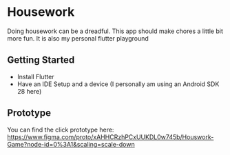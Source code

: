 # Housework

Doing housework can be a dreadful. This app should make chores a little bit more fun.
It is also my personal flutter playground

## Getting Started
- Install Flutter
- Have an IDE Setup and a device (I personally am using an Android SDK 28  here)

## Prototype
You can find the click prototype here: https://www.figma.com/proto/xAHHCRzhPCxUUKDL0w745b/Houswork-Game?node-id=0%3A1&scaling=scale-down